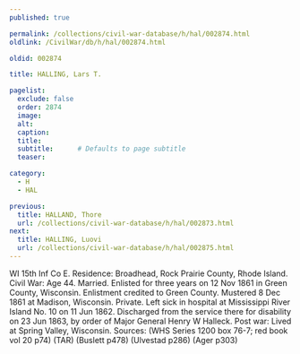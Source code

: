 ```yaml
---
published: true

permalink: /collections/civil-war-database/h/hal/002874.html
oldlink: /CivilWar/db/h/hal/002874.html

oldid: 002874

title: HALLING, Lars T.

pagelist:
  exclude: false
  order: 2874
  image: 
  alt:
  caption:
  title:
  subtitle:      # Defaults to page subtitle
  teaser:

category: 
  - H 
  - HAL

previous:
  title: HALLAND, Thore
  url: /collections/civil-war-database/h/hal/002873.html  
next:
  title: HALLING, Luovi
  url: /collections/civil-war-database/h/hal/002875.html   
---
```

WI 15th Inf Co E. Residence: Broadhead, Rock Prairie County, Rhode Island. Civil War: Age 44. Married. Enlisted for three years on 12 Nov 1861 in Green County, Wisconsin. Enlistment credited to Green County. Mustered 8 Dec 1861 at Madison, Wisconsin. Private. Left sick in hospital at Mississippi River Island No. 10 on 11 Jun 1862. Discharged from the service there for disability on 23 Jun 1863, by order of Major General Henry W Halleck. Post war: Lived at Spring Valley, Wisconsin. Sources: (WHS Series 1200 box 76-7; red book vol 20 p74) (TAR) (Buslett p478) (Ulvestad p286) (Ager p303)